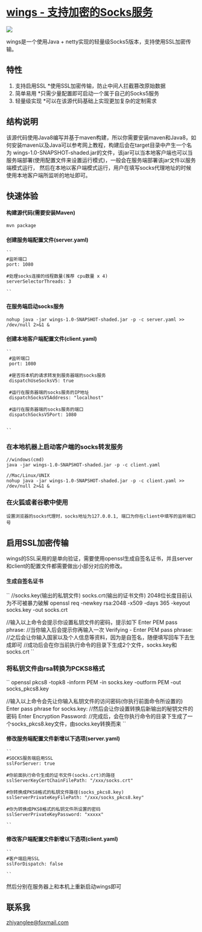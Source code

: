 [wings - 支持加密的Socks服务](http://github.com/baidu/bfs)
======

<img src="https://travis-ci.org/ZhiyangLeeCN/wings.svg?branch=master">

wings是一个使用Java + netty实现的轻量级Socks5版本，支持使用SSL加密传输。

## 特性
1. 支持启用SSL
            *使用SSL加密传输，防止中间人拦截篡改原始数据
2. 简单易用
            *只需少量配置即可启动一个属于自己的Socks5服务
3. 轻量级实现
            *可以在该源代码基础上实现更加复杂的定制需求

## 结构说明
该源代码使用Java8编写并基于maven构建，所以你需要安装maven和Java8，如何安装maven以及Java可以参考网上教程，构建后会在target目录中产生一个名为
wings-1.0-SNAPSHOT-shaded.jar的文件，该jar可以当本地客户端也可以当服务端部署(使用配置文件来设置运行模式)，一般会在服务端部署该jar文件以服务端模式运行，
然后在本地以客户端模式运行，用户在填写socks代理地址的时候使用本地客户端所监听的地址即可。


## 快速体验

#### 构建源代码(需要安装Maven)
    mvn package

#### 创建服务端配置文件(server.yaml)
    ``
    #监听端口
    port: 1080

    #处理socks连接的线程数量(推荐 cpu数量 x 4)
    serverSelectorThreads: 3

    ``
#### 在服务端启动socks服务
    nohup java -jar wings-1.0-SNAPSHOT-shaded.jar -p -c server.yaml >> /dev/null 2>&1 &


#### 创建本地客户端配置文件(client.yaml)
    ``
     #监听端口
     port: 1080

     #是否将本机的请求转发到服务器端的socks服务
     dispatchUseSocksV5: true

     #运行在服务器端的socks服务的IP地址
     dispatchSocksV5Address: "localhost"

     #运行在服务器端的socks服务的端口
     dispatchSocksV5Port: 1080


    ``

### 在本地机器上启动客户端的socks转发服务
    //windows(cmd)
    java -jar wings-1.0-SNAPSHOT-shaded.jar -p -c client.yaml

    //Mac/Linux/UNIX
    nohup java -jar wings-1.0-SNAPSHOT-shaded.jar -p -c client.yaml >> /dev/null 2>&1 &


### 在火狐或者谷歌中使用
    设置浏览器的socks代理时，socks地址为127.0.0.1, 端口为你在client中填写的监听端口号



## 启用SSL加密传输

wings的SSL采用的是单向验证，需要使用openssl生成自签名证书，并且server和client的配置文件都需要做出小部分对应的修改。

#### 生成自签名证书
``
//socks.key(输出的私钥文件) socks.crt(输出的证书文件) 2048位长度目前认为不可被暴力破解
openssl req -newkey rsa:2048 -x509 -days 365 -keyout socks.key -out socks.crt

//输入以上命令会提示你设置私钥文件的密码，提示如下
Enter PEM pass phrase:
//当你输入后会提示你再输入一次
Verifying - Enter PEM pass phrase:
//之后会让你输入国家以及个人信息等资料，因为是自签名，随便填写回车下去生成即可
//成功后会在你当前执行命令的目录下生成2个文件，socks.key和socks.crt
``

### 将私钥文件由rsa转换为PCKS8格式
``
openssl pkcs8 -topk8 -inform PEM -in socks.key -outform PEM -out socks_pkcs8.key

//输入以上命令会先让你输入私钥文件的访问密码(你执行前面命令所设置的)
Enter pass phrase for socks.key:
//然后会让你设置转换后新输出的秘钥文件的密码
Enter Encryption Password:
//完成后，会在你执行命令的目录下生成了一个socks_pkcs8.key文件，由socks.key转换而来
``

#### 修改服务端配置文件新增以下选项(server.yaml)
    ``
    #SOCKS服务端启用SSL
    sslForServer: true

    #你前面执行命令生成的证书文件(socks.crt)的路径
    sslServerKeyCertChainFilePath: "/xxx/socks.crt"

    #你转换成PKS8格式的私钥文件路径(socks_pkcs8.key)
    sslServerPrivateKeyFilePath: "/xxx/socks_pkcs8.key"

    #你为转换成PKS8格式的私钥文件所设置的密码
    sslServerPrivateKeyPassword: "xxxxx"

    ``

#### 修改客户端配置文件新增以下选项(client.yaml)

    ``
    #客户端启用SSL
    sslForDispatch: false

    ``

然后分别在服务器上和本机上重新启动wings即可

## 联系我
zhiyanglee@foxmail.com

